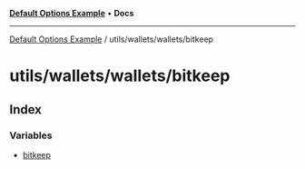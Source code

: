 [**Default Options Example**](../../../../README.md) • **Docs**

***

[Default Options Example](../../../../modules.md) / utils/wallets/wallets/bitkeep

# utils/wallets/wallets/bitkeep

## Index

### Variables

- [bitkeep](variables/bitkeep.md)
